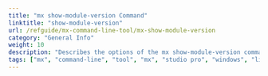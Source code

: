 ```yaml
---
title: "mx show-module-version Command"
linktitle: "show-module-version"
url: /refguide/mx-command-line-tool/mx-show-module-version
category: "General Info"
weight: 10
description: "Describes the options of the mx show-module-version command-line tool command."
tags: ["mx", "command-line", "tool", "mx", "studio pro", "windows", "linux", "show-module-version"]
---
```


